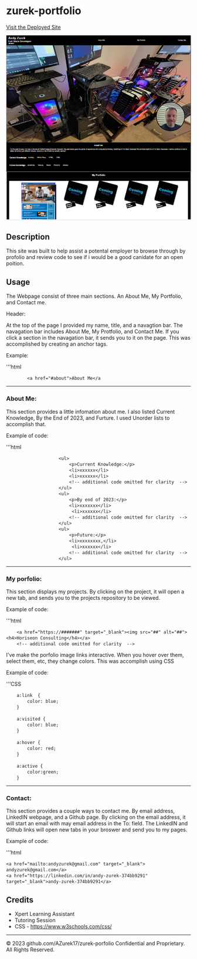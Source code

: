 # zurek-portfolio

[Visit the Deployed Site](https://azurek17.github.io/zurek-portfolio/)

![Zurek-Portfolio](./images/Zurek%20Portfolio.png)

## Description

This site was built to help assist a potental employer to browse through by profolio and review code to see if i would be a good canidate for an open poition.


## Usage

The Webpage consist of three main sections. An About Me, My Portfolio, and Contact me. 


Header:

At the top of the page I provided my name, title, and a navagtion bar. The navagation bar includes About Me, My Protfolio, and Contact Me. If you click a section in the navagation bar, it sends you to it on the page. This was accomplished by creating an anchor tags.

Example:

'''html

            <a href="#about">About Me</a 



-----------------------------------------------------------------------

### About Me:

This section provides a little infomation about me.  I also listed Current Knowledge, By the End of 2023, and Furture.  I used Unorder lists to accomplish that.

Example of code: 

'''html

                        <ul>
                            <p>Current Knowledge:</p>
                            <li>xxxxxx</li>
                            <li>xxxxxx</li>
                            <!-- additional code omitted for clarity  -->
                        </ul> 
                        <ul>
                            <p>By end of 2023:</p>
                            <li>xxxxxxx</li>
                             <li>xxxxxx</li>
                            <!-- additional code omitted for clarity  -->
                        </ul>
                        <ul>
                            <p>Future:</p>
                            <li>xxxxxxxx,</li>
                             <li>xxxxxx</li>
                            <!-- additional code omitted for clarity  -->
                        </ul> 



-----------------------------------------------------------------------------

### My porfolio:

This section displays my projects.  By clicking on the project, it will open a new tab, and sends you to the projects repository to be viewed.  

Example of code:

'''html

        <a href="https://#######" target="_blank"><img src="##" alt="##"><h4>Horiseon Consulting</h4></a>
        <!-- additional code omitted for clarity  -->



I've make the porfolio image links interactive. When you hover over them, select them, etc, they change colors.  This was accomplish using CSS

Example of code:

'''CSS

        a:link  {
            color: blue;
        }

        a:visited {
            color: blue;
        } 

        a:hover {
            color: red;  
        }

        a:active {
            color:green;
        }

------------------------------------------------------------

### Contact:

This section provides a couple ways to contact me.  By email address, LinkedIN webpage, and a Github page.  By clicking on the email address, it will start an email with may email address in the To: field.  The LinkedIN and Github links will open new tabs in your broswer and send you to my pages.

Example of code:

'''html

    <a href="mailto:andyzurek@gmail.com" target="_blank"> andyzurek@gmail.com</a>
    <a href="https://linkedin.com/in/andy-zurek-374bb9291" target="_blank">andy-zurek-374bb9291</a>
<!-- code modifed for clarity  -->

## Credits

* Xpert Learning Assistant
* Tutoring Session
* CSS - https://www.w3schools.com/css/

----------------------------------------------------------------------------------
© 2023 github.com/AZurek17/zurek-porfolio Confidential and Proprietary. All Rights Reserved.

